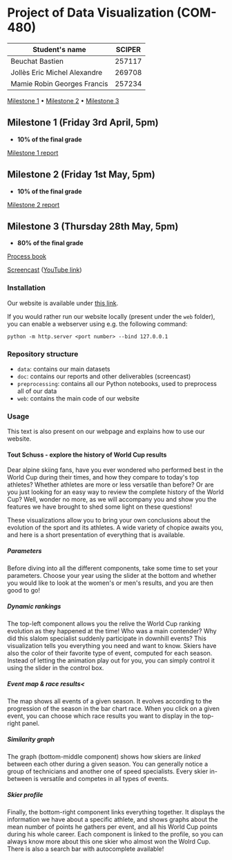 # Project of Data Visualization (COM-480)

| Student's name               | SCIPER |
| ---------------------------- | ------ |
| Beuchat Bastien              | 257117 |
| Jollès Eric Michel Alexandre | 269708 |
| Mamie Robin Georges Francis  | 257234 |

[Milestone 1](#milestone-1-friday-3rd-april-5pm) • [Milestone 2](#milestone-2-friday-1st-may-5pm) • [Milestone 3](#milestone-3-thursday-28th-may-5pm)

## Milestone 1 (Friday 3rd April, 5pm)

- **10% of the final grade**

[Milestone 1 report](doc/milestone1.md)

## Milestone 2 (Friday 1st May, 5pm)

- **10% of the final grade**

[Milestone 2 report](/doc/milestone2.pdf)

## Milestone 3 (Thursday 28th May, 5pm)

- **80% of the final grade**

[Process book](/doc/process_book.pdf)

[Screencast](/doc/screencast.mp4) ([YouTube link](https://youtu.be/lzl6EIbHbIo))

### Installation

Our website is available under [this link](https://com-480-project-data-viz-le-6.github.io/).

If you would rather run our website locally (present under the `web` folder), you can enable a webserver using e.g. the following command:

    python -m http.server <port number> --bind 127.0.0.1

### Repository structure

- `data`: contains our main datasets
- `doc`: contains our reports and other deliverables (screencast)
- `preprocessing`: contains all our Python notebooks, used to preprocess all of our data
- `web`: contains the main code of our website

### Usage

This text is also present on our webpage and explains how to use our website.

#### Tout Schuss - explore the history of World Cup results

Dear alpine skiing fans, have you ever wondered who performed best in the World Cup during their times, and how they compare to today's top athletes? Whether athletes are more or less versatile than before? Or are you just looking for an easy way to review the complete history of the World Cup? Well, wonder no more, as we will accompany you and show you the features we have brought to shed some light on these questions!

These visualizations allow you to bring your own conclusions about the evolution of the sport and its athletes. A wide variety of chopice awaits you, and here is a short presentation of everything that is available.

##### Parameters

Before diving into all the different components, take some time to set your parameters. Choose your year using the slider at the bottom and whether you would like to look at the women's or men's results, and you are then good to go!

##### Dynamic rankings

The top-left component allows you the relive the World Cup ranking evolution as they happened at the time! Who was a main contender? Why did this slalom specialist suddenly participate in downhill events? This visualization tells you everything you need and want to know. Skiers have also the color of their favorite type of event, computed for each season. Instead of letting the animation play out for you, you can simply control it using the slider in the control box.

##### Event map & race results<

The map shows all events of a given season. It evolves according to the progression of the season in the bar chart race. When you click on a given event, you can choose which race results you want to display in the top-right panel.

##### Similarity graph

The graph (bottom-middle component) shows how skiers are *linked* between each other during a given season. You can generally notice a group of technicians and another one of speed specialists. Every skier in-between is versatile and competes in all types of events.

##### Skier profile

Finally, the bottom-right component links everything together. It displays the information we have about a specific athlete, and shows graphs about the mean number of points he gathers per event, and all his World Cup points during his whole career. Each component is linked to the profile, so you can always know more about this one skier who almost won the Wolrd Cup. There is also a search bar with autocomplete available!
